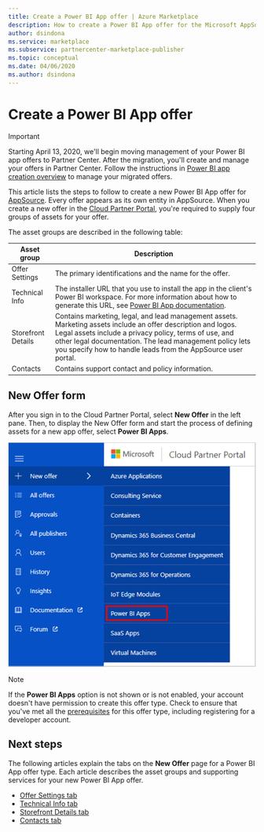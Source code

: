 ```yaml
---
title: Create a Power BI App offer | Azure Marketplace 
description: How to create a Power BI App offer for the Microsoft AppSource Marketplace. 
author: dsindona
ms.service: marketplace
ms.subservice: partnercenter-marketplace-publisher
ms.topic: conceptual
ms.date: 04/06/2020
ms.author: dsindona
---
```


# Create a Power BI App offer

>[!Important]
>Starting April 13, 2020, we'll begin moving management of your Power BI app offers to Partner Center. After the migration, you'll create and manage your offers in Partner Center. Follow the instructions in [Power BI app creation overview](https://docs.microsoft.com/azure/marketplace/partner-center-portal/create-power-bi-app-offer) to manage your migrated offers.

This article lists the steps to follow to create a new Power BI App offer for [AppSource](https://appsource.microsoft.com). Every offer appears as its own entity in AppSource. When you create a new offer in the [Cloud Partner Portal](https://cloudpartner.azure.com/), you're required to supply four groups of assets for your offer.

The asset groups are described in the following table:

|   Asset group      | Description                                                                         |
| ----------------   | ----------------                                                                    |
| Offer Settings     | The primary identifications and the name for the offer.                                      |
| Technical Info     | The installer URL that you use to install the app in the client's Power BI workspace. For more information about how to generate this URL, see [Power BI App documentation](https://go.microsoft.com/fwlink/?linkid=2028636). |
| Storefront Details | Contains marketing, legal, and lead management assets. Marketing assets include an offer description and logos. Legal assets include a privacy policy, terms of use, and other legal documentation. The lead management policy lets you specify how to handle leads from the AppSource user portal. |
| Contacts           | Contains support contact and policy information.                                     |

## New Offer form

After you sign in to the Cloud Partner Portal, select **New Offer** in the left pane. Then, to display the New Offer form and start the process of defining assets for a new app offer, select **Power BI Apps**.

![Power BI offer menu item](./media/new-offer-menu.png)

> [!NOTE] 
> If the **Power BI Apps** option is not shown or is not enabled, your account doesn't have permission to create this offer type. Check to ensure that you've met all the [prerequisites](./cpp-prerequisites.md) for this offer type, including registering for a developer account.


## Next steps

The following articles explain the tabs on the **New Offer** page for a Power BI App offer type. Each article describes the asset groups and supporting services for your new Power BI App offer.

-  [Offer Settings tab](./cpp-offer-settings-tab.md)
-  [Technical Info tab](./cpp-technical-info-tab.md)
-  [Storefront Details tab](./cpp-storefront-details-tab.md)
-  [Contacts tab](./cpp-contacts-tab.md)
